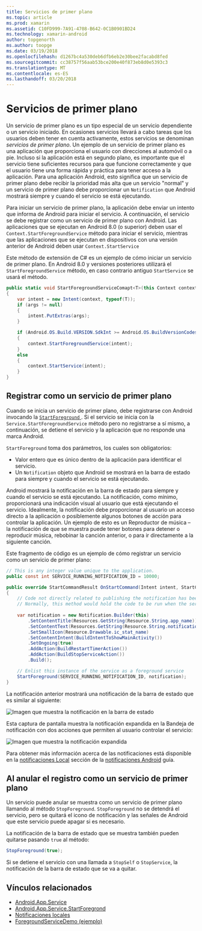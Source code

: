 ```yaml
---
title: Servicios de primer plano
ms.topic: article
ms.prod: xamarin
ms.assetid: C10FD999-7A91-4708-B642-0C1B0901BD24
ms.technology: xamarin-android
author: topgenorth
ms.author: toopge
ms.date: 03/19/2018
ms.openlocfilehash: d1267bc4a530deb6dfb6eb2e30bee2facabd8fed
ms.sourcegitcommit: cc38757f56aab53bce200e40f873eb8d0e5393c3
ms.translationtype: MT
ms.contentlocale: es-ES
ms.lasthandoff: 03/20/2018
---
```

# <a name="foreground-services"></a>Servicios de primer plano

Un servicio de primer plano es un tipo especial de un servicio dependiente o un servicio iniciado. En ocasiones servicios llevará a cabo tareas que los usuarios deben tener en cuenta activamente, estos servicios se denominan _servicios de primer plano_. Un ejemplo de un servicio de primer plano es una aplicación que proporciona el usuario con direcciones al automóvil o a pie. Incluso si la aplicación está en segundo plano, es importante que el servicio tiene suficientes recursos para que funcione correctamente y que el usuario tiene una forma rápida y práctica para tener acceso a la aplicación. Para una aplicación Android, esto significa que un servicio de primer plano debe recibir la prioridad más alta que un servicio "normal" y un servicio de primer plano debe proporcionar un `Notification` que Android mostrará siempre y cuando el servicio se está ejecutando.
 
Para iniciar un servicio de primer plano, la aplicación debe enviar un intento que informa de Android para iniciar el servicio. A continuación, el servicio se debe registrar como un servicio de primer plano con Android. Las aplicaciones que se ejecutan en Android 8.0 (o superior) deben usar el `Context.StartForegroundService` método para iniciar el servicio, mientras que las aplicaciones que se ejecutan en dispositivos con una versión anterior de Android deben usar `Context.StartService`

Este método de extensión de C# es un ejemplo de cómo iniciar un servicio de primer plano. En Android 8.0 y versiones posteriores utilizará el `StartForegroundService` método, en caso contrario antiguo `StartService` se usará el método.  

```csharp
public static void StartForegroundServiceComapt<T>(this Context context, Bundle args = null) where T : Service
{
    var intent = new Intent(context, typeof(T));
    if (args != null) 
    {
        intent.PutExtras(args);
    }

    if (Android.OS.Build.VERSION.SdkInt >= Android.OS.BuildVersionCodes.O)
    {
        context.StartForegroundService(intent);
    }
    else
    {
        context.StartService(intent);
    }
}
```

## <a name="registering-as-a-foreground-service"></a>Registrar como un servicio de primer plano

Cuando se inicia un servicio de primer plano, debe registrarse con Android invocando la [ `StartForeground` ](https://developer.xamarin.com/api/member/Android.App.Service.StartForeground/p/System.Int32/Android.App.Notification/). Si el servicio se inicia con la `Service.StartForegroundService` método pero no registrarse a sí mismo, a continuación, se detiene el servicio y la aplicación que no responde una marca Android.

`StartForeground` toma dos parámetros, los cuales son obligatorios:
 
* Valor entero que es único dentro de la aplicación para identificar el servicio.
* Un `Notification` objeto que Android se mostrará en la barra de estado para siempre y cuando el servicio se está ejecutando.

Android mostrará la notificación en la barra de estado para siempre y cuando el servicio se está ejecutando. La notificación, como mínimo, proporcionará una indicación visual al usuario que está ejecutando el servicio. Idealmente, la notificación debe proporcionar al usuario un acceso directo a la aplicación o posiblemente algunos botones de acción para controlar la aplicación. Un ejemplo de esto es un Reproductor de música &ndash; la notificación de que se muestra puede tener botones para detener o reproducir música, rebobinar la canción anterior, o para ir directamente a la siguiente canción. 

Este fragmento de código es un ejemplo de cómo registrar un servicio como un servicio de primer plano:   

```csharp
// This is any integer value unique to the application.
public const int SERVICE_RUNNING_NOTIFICATION_ID = 10000;

public override StartCommandResult OnStartCommand(Intent intent, StartCommandFlags flags, int startId)
{
    // Code not directly related to publishing the notification has been omitted for clarity.
    // Normally, this method would hold the code to be run when the service is started.
    
    var notification = new Notification.Builder(this)
        .SetContentTitle(Resources.GetString(Resource.String.app_name))
        .SetContentText(Resources.GetString(Resource.String.notification_text))
        .SetSmallIcon(Resource.Drawable.ic_stat_name)
        .SetContentIntent(BuildIntentToShowMainActivity())
        .SetOngoing(true)
        .AddAction(BuildRestartTimerAction())
        .AddAction(BuildStopServiceAction())
        .Build();

    // Enlist this instance of the service as a foreground service
    StartForeground(SERVICE_RUNNING_NOTIFICATION_ID, notification);
}
```

La notificación anterior mostrará una notificación de la barra de estado que es similar al siguiente:

![Imagen que muestra la notificación en la barra de estado](foreground-services-images/foreground-services-01.png "imagen que muestra la notificación en la barra de estado")

Esta captura de pantalla muestra la notificación expandida en la Bandeja de notificación con dos acciones que permiten al usuario controlar el servicio:

![Imagen que muestra la notificación expandida](foreground-services-images/foreground-services-02.png "imagen que muestra la notificación expandida.")

Para obtener más información acerca de las notificaciones está disponible en la [notificaciones Local](~/android/app-fundamentals/notifications/local-notifications.md) sección de la [notificaciones Android](~/android/app-fundamentals/notifications/index.md) guía.

## <a name="unregistering-as-a-foreground-service"></a>Al anular el registro como un servicio de primer plano

Un servicio puede anular se muestra como un servicio de primer plano llamando al método `StopForeground`. `StopForeground` no se detendrá el servicio, pero se quitará el icono de notificación y las señales de Android que este servicio puede apagar si es necesario.

La notificación de la barra de estado que se muestra también pueden quitarse pasando `true` al método: 

```csharp
StopForeground(true);
```

Si se detiene el servicio con una llamada a `StopSelf` o `StopService`, la notificación de la barra de estado que se va a quitar.

## <a name="related-links"></a>Vínculos relacionados

- [Android.App.Service](https://developer.xamarin.com/api/type/Android.App.Service/)
- [Android.App.Service.StartForegrond](https://developer.xamarin.com/api/member/Android.App.Service.StartForeground/p/System.Int32/Android.App.Notification/)
- [Notificaciones locales](~/android/app-fundamentals/notifications/local-notifications.md)
- [ForegroundServiceDemo (ejemplo)](https://developer.xamarin.com/samples/monodroid/ApplicationFundamentals/ServiceSamples/ForegroundServiceDemo/)
